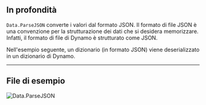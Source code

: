 ## In profondità
`Data.ParseJSON` converte i valori dal formato JSON. Il formato di file JSON è una convenzione per la strutturazione dei dati che si desidera memorizzare. Infatti, il formato di file di Dynamo è strutturato come JSON.

Nell'esempio seguente, un dizionario (in formato JSON) viene deserializzato in un dizionario di Dynamo.
___
## File di esempio

![Data.ParseJSON](./DSCore.Data.ParseJSON_img.jpg)
